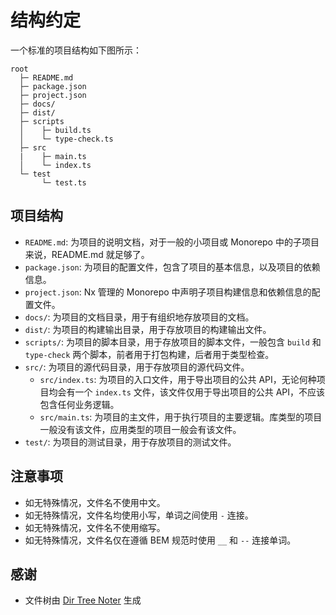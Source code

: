 # 结构约定

一个标准的项目结构如下图所示：

```plaintext
root
  ├─ README.md
  ├─ package.json
  ├─ project.json
  ├─ docs/
  ├─ dist/
  ├─ scripts
  │    ├─ build.ts
  │    └─ type-check.ts
  ├─ src
  |    ├─ main.ts
  │    └─ index.ts
  └─ test
       └─ test.ts
```

## 项目结构

- `README.md`: 为项目的说明文档，对于一般的小项目或 Monorepo 中的子项目来说，README.md 就足够了。
- `package.json`: 为项目的配置文件，包含了项目的基本信息，以及项目的依赖信息。
- `project.json`: Nx 管理的 Monorepo 中声明子项目构建信息和依赖信息的配置文件。
- `docs/`: 为项目的文档目录，用于有组织地存放项目的文档。
- `dist/`: 为项目的构建输出目录，用于存放项目的构建输出文件。
- `scripts/`: 为项目的脚本目录，用于存放项目的脚本文件，一般包含 `build` 和 `type-check` 两个脚本，前者用于打包构建，后者用于类型检查。
- `src/`: 为项目的源代码目录，用于存放项目的源代码文件。
  - `src/index.ts`: 为项目的入口文件，用于导出项目的公共 API，无论何种项目均会有一个 `index.ts` 文件，该文件仅用于导出项目的公共 API，不应该包含任何业务逻辑。
  - `src/main.ts`: 为项目的主文件，用于执行项目的主要逻辑。库类型的项目一般没有该文件，应用类型的项目一般会有该文件。
- `test/`: 为项目的测试目录，用于存放项目的测试文件。

## 注意事项

- 如无特殊情况，文件名不使用中文。
- 如无特殊情况，文件名均使用小写，单词之间使用 `-` 连接。
- 如无特殊情况，文件名不使用缩写。
- 如无特殊情况，文件名仅在遵循 BEM 规范时使用 `__` 和 `--` 连接单词。

## 感谢

- 文件树由 [Dir Tree Noter](http://dir.yardtea.cc/) 生成
